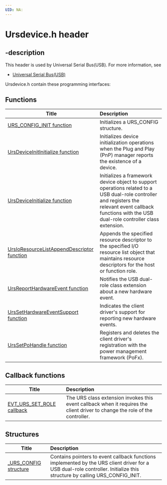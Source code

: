 ```yaml
---
UID: NA:
---
```


# Ursdevice.h header

## -description

This header is used by Universal Serial Bus(USB). For more information, see
- [Universal Serial Bus(USB)](../_usbref/index.md)

Ursdevice.h contain these programming interfaces:


## Functions

| Title   | Description   |
| ---- |:---- |
| [URS_CONFIG_INIT function](nf-ursdevice-urs_config_init.md) | Initializes a URS_CONFIG structure. |
| [UrsDeviceInitInitialize function](nf-ursdevice-ursdeviceinitinitialize.md) | Initializes device initialization operations when the Plug and Play (PnP) manager reports the existence of a device. |
| [UrsDeviceInitialize function](nf-ursdevice-ursdeviceinitialize.md) | Initializes a framework device object to support operations related to a USB dual-role controller and registers the relevant event callback functions with the USB dual-role controller class extension. |
| [UrsIoResourceListAppendDescriptor function](nf-ursdevice-ursioresourcelistappenddescriptor.md) | Appends the specified resource descriptor to the specified I/O resource list object that maintains resource descriptors for the host or function role. |
| [UrsReportHardwareEvent function](nf-ursdevice-ursreporthardwareevent.md) | Notifies the USB dual-role class extension about a new hardware event. |
| [UrsSetHardwareEventSupport function](nf-ursdevice-urssethardwareeventsupport.md) | Indicates the client driver's support for reporting new hardware events. |
| [UrsSetPoHandle function](nf-ursdevice-urssetpohandle.md) | Registers and deletes the client driver's registration with the power management framework (PoFx). |

## Callback functions

| Title   | Description   |
| ---- |:---- |
| [EVT_URS_SET_ROLE callback](nc-ursdevice-evt_urs_set_role.md) | The URS class extension invokes this event callback when it requires the client driver to change the role of the controller. |

## Structures

| Title   | Description   |
| ---- |:---- |
| [_URS_CONFIG structure](ns-ursdevice-_urs_config.md) | Contains pointers to event callback functions implemented by the URS client driver for a USB dual-role controller. Initialize this structure by calling URS_CONFIG_INIT. |

